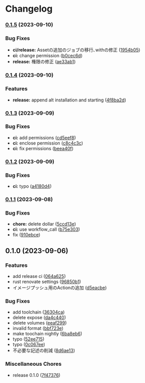 # Changelog

### [0.1.5](https://github.com/approvers/yomiage-mon/compare/v0.1.4...v0.1.5) (2023-09-10)


### Bug Fixes

* **ci/release:** Assetの追加のジョブの移行､withの修正 ([1954b05](https://github.com/approvers/yomiage-mon/commit/1954b058b57c44b0b6a3e8da914eee16936e84e6))
* **ci:** change permission ([b0cec6d](https://github.com/approvers/yomiage-mon/commit/b0cec6df427fbaa99f00249579930df9f71ae315))
* **release:** 権限の修正 ([ae33ab1](https://github.com/approvers/yomiage-mon/commit/ae33ab14b6f62f1e20ec89d914fc8652d45d7a8f))

### [0.1.4](https://github.com/approvers/yomiage-mon/compare/v0.1.3...v0.1.4) (2023-09-10)


### Features

* **release:** append alt installation and starting ([4f8ba2d](https://github.com/approvers/yomiage-mon/commit/4f8ba2d3298733c1ee482c583539418a9759aa98))

### [0.1.3](https://github.com/approvers/yomiage-mon/compare/v0.1.2...v0.1.3) (2023-09-09)


### Bug Fixes

* **ci:** add permissions ([cd5eef8](https://github.com/approvers/yomiage-mon/commit/cd5eef8708b5ef3809ebe7bc0908a29c326c1302))
* **ci:** enclose permission ([c8c4c3c](https://github.com/approvers/yomiage-mon/commit/c8c4c3c8913949ba8b5f89e19b029d3e65e4813c))
* **ci:** fix permissions ([beea40f](https://github.com/approvers/yomiage-mon/commit/beea40f22a3668a58323dd08a67e3b11d1bd1c9d))

### [0.1.2](https://github.com/approvers/yomiage-mon/compare/v0.1.1...v0.1.2) (2023-09-09)


### Bug Fixes

* **ci:** typo ([a4180d4](https://github.com/approvers/yomiage-mon/commit/a4180d4e40d6274421bacc28e07f3e80e5e55a06))

### [0.1.1](https://github.com/approvers/yomiage-mon/compare/v0.1.0...v0.1.1) (2023-09-08)


### Bug Fixes

* **chore:** delete dollar ([5ccd13e](https://github.com/approvers/yomiage-mon/commit/5ccd13e7fa5ec9b6b4d744a37f75468e5b7ab0e5))
* **ci:** use workflow_call ([b75e303](https://github.com/approvers/yomiage-mon/commit/b75e3034aa0528df666bacc2cf7825813cfe36a9))
* fix ([910ebce](https://github.com/approvers/yomiage-mon/commit/910ebce732934a39c84f4d9b07113e037a6a0b4c))

## 0.1.0 (2023-09-06)


### Features

* add release ci ([064a625](https://github.com/approvers/yomiage-mon/commit/064a625ce940360186a8941f6de32bb0c415f7fa))
* rust renovate settings ([96850b1](https://github.com/approvers/yomiage-mon/commit/96850b1373ede2f11804da08a1747e48b4875390))
* イメージプッシュ用のActionの追加 ([d5eacbe](https://github.com/approvers/yomiage-mon/commit/d5eacbe4e7289b42b24237372f705d7f93ac55b1))


### Bug Fixes

* add toolchain ([36304ca](https://github.com/approvers/yomiage-mon/commit/36304caf75f2b8a62e993e21b8ad543b4ac2d0e0))
* delete expose ([da4c440](https://github.com/approvers/yomiage-mon/commit/da4c440d46ef69e6874d11eae9c6527f9ff366f8))
* delete volumes ([eeaf299](https://github.com/approvers/yomiage-mon/commit/eeaf299bdc4905391886c105022336bb59ee7c6e))
* invalid format ([bbf723e](https://github.com/approvers/yomiage-mon/commit/bbf723e804b8a5e56ba57d07e0799fbd7073731a))
* make toochain nightly ([6ba8eb6](https://github.com/approvers/yomiage-mon/commit/6ba8eb687760ba20152f2c70a6dda2f8d6961c0f))
* typo ([52ee715](https://github.com/approvers/yomiage-mon/commit/52ee715b1a489ee467c093f8e53ff2d9e2684a7c))
* typo ([0c067ee](https://github.com/approvers/yomiage-mon/commit/0c067ee92934f28b571004b580c217457fd5018a))
* 不必要な記述の削減 ([8d6ae13](https://github.com/approvers/yomiage-mon/commit/8d6ae1302437e2748244053792fa0f4b644375c0))


### Miscellaneous Chores

* release 0.1.0 ([7f47376](https://github.com/approvers/yomiage-mon/commit/7f473760ab68a60e256b4d77efc7c7ccfa13c27a))
